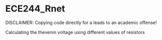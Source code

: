 # ECE244_Rnet
DISCLAIMER: Copying code directly for a leads to an academic offense!

Calculating the thevenin voltage using different values of resistors
